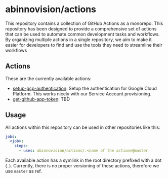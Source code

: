 # abinnovision/actions

This repository contains a collection of GitHub Actions as a monorepo. This repository has been designed to provide a
comprehensive set of actions that can be used to automate common development tasks and workflows. By organizing multiple
actions in a single repository, we aim to make it easier for developers to find and use the tools they need to
streamline their workflows

## Actions

These are the currently available actions:

- [setup-gcp-authentication](./packages/setup-gcp-authentication): Setup the authentication for Google Cloud Platform.
	This works nicely with our Service Account provisioning.
- [get-github-app-token](./packages/get-github-app-token): TBD

## Usage

All actions within this repository can be used in other repositories like this:

```yaml
jobs:
  <job>:
    steps:
      - uses: abinnovision/actions/.<name of the action>@master
```

Each available action has a symlink in the root directory prefixed with a dot (`.`).
Currently, there is no proper versioning of these actions, therefore we use `master` as ref. 
